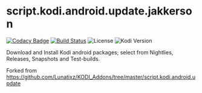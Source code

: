 # script.kodi.android.update.jakkerson

[![Codacy Badge](https://api.codacy.com/project/badge/Grade/53bc91c9195a4fb483f6abb702aee957)](https://www.codacy.com/gh/AVFLIX/script.kodi.android.update.jakkerson?utm_source=github.com&amp;utm_medium=referral&amp;utm_content=AVFLIX/script.kodi.android.update.jakkerson&amp;utm_campaign=Badge_Grade)
[![Build Status](https://travis-ci.com/AVFLIX/script.kodi.android.update.jakkerson.svg?branch=master)](https://travis-ci.com/github/AVFLIX/script.kodi.android.update.jakkerson)
![License](https://img.shields.io/badge/license-GPL--3.0--only-success.svg)
![Kodi Version](https://img.shields.io/badge/kodi-matrix%2B-success.svg)

Download and Install Kodi android packages; select from  Nightlies, Releases, Snapshots and Test-builds.

Forked from https://github.com/Lunatixz/KODI_Addons/tree/master/script.kodi.android.update
